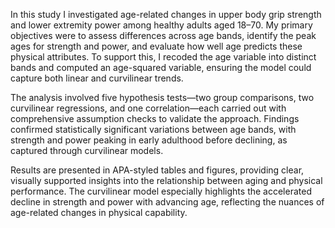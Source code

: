 In this study I investigated age-related changes in upper body grip strength and lower extremity power among healthy adults aged 18–70. My primary objectives were to assess differences across age bands, identify the peak ages for strength and power, and evaluate how well age predicts these physical attributes. To support this, I recoded the age variable into distinct bands and computed an age-squared variable, ensuring the model could capture both linear and curvilinear trends.

The analysis involved five hypothesis tests—two group comparisons, two curvilinear regressions, and one correlation—each carried out with comprehensive assumption checks to validate the approach. Findings confirmed statistically significant variations between age bands, with strength and power peaking in early adulthood before declining, as captured through curvilinear models.

Results are presented in APA-styled tables and figures, providing clear, visually supported insights into the relationship between aging and physical performance. The curvilinear model especially highlights the accelerated decline in strength and power with advancing age, reflecting the nuances of age-related changes in physical capability.
